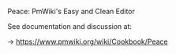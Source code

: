 Peace: PmWiki's Easy and Clean Editor

See documentation and discussion at:

-> https://www.pmwiki.org/wiki/Cookbook/Peace
